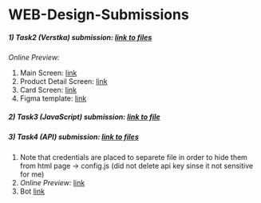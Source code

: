 # WEB-Design-Submissions
##### 1) Task2 (Verstka) submission: [link to files](https://github.com/JUMEX365/WEB-Design-Submissions/tree/main/Task%202%20-%20Verstka%2C%20Litvinov)
*Online Preview:*
1. Main Screen: [link](https://rawcdn.githack.com/JUMEX365/WEB-Design-Submissions/cce9fa6c6ff624be09c7dff5d74c7b42b81644a7/Task%202%20-%20Verstka,%20Litvinov/1.%20main%20screen/mainpage.html)
2. Product Detail Screen: [link](https://rawcdn.githack.com/JUMEX365/WEB-Design-Submissions/cce9fa6c6ff624be09c7dff5d74c7b42b81644a7/Task%202%20-%20Verstka,%20Litvinov/2.%20product%20detail%20screen/productdetail.html)
3. Card Screen: [link](https://rawcdn.githack.com/JUMEX365/WEB-Design-Submissions/cce9fa6c6ff624be09c7dff5d74c7b42b81644a7/Task%202%20-%20Verstka,%20Litvinov/3.%20card%20screen/cardscreen.html)
4. Figma template: [link](https://www.figma.com/community/file/1273571982885059508)

##### 2) Task3 (JavaScript) submission: [link to file](https://github.com/JUMEX365/WEB-Design-Submissions/blob/4bf1668e6724fa13cfb0217b524c71f641605ffa/Task%203%20-%20JavaScript/javascript_task_3.txt)

##### 3) Task4 (API) submission: [link to files](https://github.com/JUMEX365/WEB-Design-Submissions/tree/d113b1e232fd235ea431c58b26f9cc85796d316b/Task%204%20-%20API)
1. Note that credentials are placed to separete file in order to hide them from html page -> config.js (did not delete api key sinse it not sensitive for me)
2. *Online Preview:* [link](https://rawcdn.githack.com/JUMEX365/WEB-Design-Submissions/d113b1e232fd235ea431c58b26f9cc85796d316b/Task%204%20-%20API/index.html)
3. Bot [link](t.me/web_courseHSE_bot)
